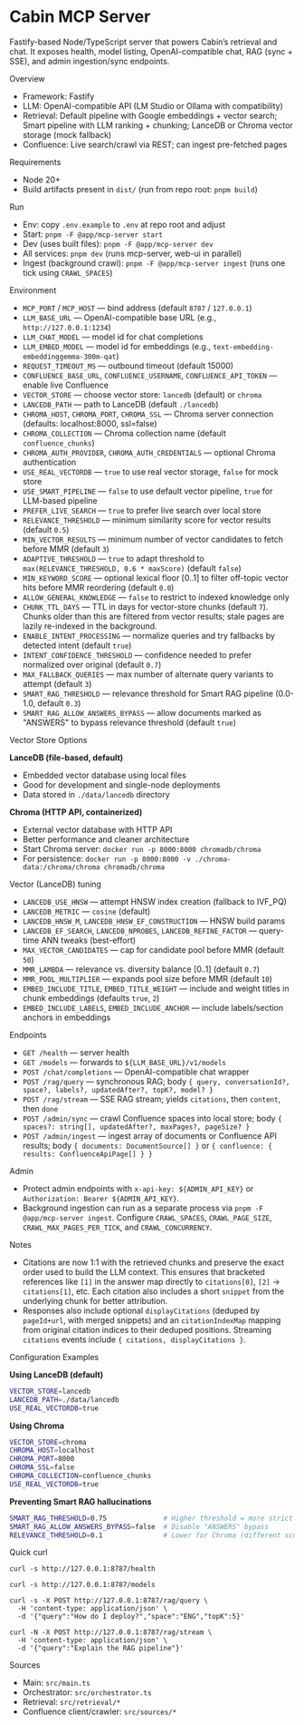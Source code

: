 # Cabin MCP Server

Fastify-based Node/TypeScript server that powers Cabin’s retrieval and chat. It exposes health, model listing, OpenAI-compatible chat, RAG (sync + SSE), and admin ingestion/sync endpoints.

Overview
- Framework: Fastify
- LLM: OpenAI-compatible API (LM Studio or Ollama with compatibility)
- Retrieval: Default pipeline with Google embeddings + vector search; Smart pipeline with LLM ranking + chunking; LanceDB or Chroma vector storage (mock fallback)
- Confluence: Live search/crawl via REST; can ingest pre-fetched pages

Requirements
- Node 20+
- Build artifacts present in `dist/` (run from repo root: `pnpm build`)

Run
- Env: copy `.env.example` to `.env` at repo root and adjust
- Start: `pnpm -F @app/mcp-server start`
- Dev (uses built files): `pnpm -F @app/mcp-server dev`
- All services: `pnpm dev` (runs mcp-server, web-ui in parallel)
- Ingest (background crawl): `pnpm -F @app/mcp-server ingest` (runs one tick using `CRAWL_SPACES`)

Environment
- `MCP_PORT` / `MCP_HOST` — bind address (default `8787` / `127.0.0.1`)
- `LLM_BASE_URL` — OpenAI-compatible base URL (e.g., `http://127.0.0.1:1234`)
- `LLM_CHAT_MODEL` — model id for chat completions
- `LLM_EMBED_MODEL` — model id for embeddings (e.g., `text-embedding-embeddinggemma-300m-qat`)
- `REQUEST_TIMEOUT_MS` — outbound timeout (default 15000)
- `CONFLUENCE_BASE_URL`, `CONFLUENCE_USERNAME`, `CONFLUENCE_API_TOKEN` — enable live Confluence
- `VECTOR_STORE` — choose vector store: `lancedb` (default) or `chroma`
- `LANCEDB_PATH` — path to LanceDB (default `./lancedb`)
- `CHROMA_HOST`, `CHROMA_PORT`, `CHROMA_SSL` — Chroma server connection (defaults: localhost:8000, ssl=false)
- `CHROMA_COLLECTION` — Chroma collection name (default `confluence_chunks`)
- `CHROMA_AUTH_PROVIDER`, `CHROMA_AUTH_CREDENTIALS` — optional Chroma authentication
- `USE_REAL_VECTORDB` — `true` to use real vector storage, `false` for mock store
- `USE_SMART_PIPELINE` — `false` to use default vector pipeline, `true` for LLM-based pipeline
- `PREFER_LIVE_SEARCH` — `true` to prefer live search over local store
- `RELEVANCE_THRESHOLD` — minimum similarity score for vector results (default `0.5`)
- `MIN_VECTOR_RESULTS` — minimum number of vector candidates to fetch before MMR (default `3`)
- `ADAPTIVE_THRESHOLD` — `true` to adapt threshold to `max(RELEVANCE_THRESHOLD, 0.6 * maxScore)` (default `false`)
- `MIN_KEYWORD_SCORE` — optional lexical floor [0..1] to filter off-topic vector hits before MMR reordering (default `0.0`)
- `ALLOW_GENERAL_KNOWLEDGE` — `false` to restrict to indexed knowledge only
- `CHUNK_TTL_DAYS` — TTL in days for vector-store chunks (default `7`). Chunks older than this are filtered from vector results; stale pages are lazily re-indexed in the background.
- `ENABLE_INTENT_PROCESSING` — normalize queries and try fallbacks by detected intent (default `true`)
- `INTENT_CONFIDENCE_THRESHOLD` — confidence needed to prefer normalized over original (default `0.7`)
- `MAX_FALLBACK_QUERIES` — max number of alternate query variants to attempt (default `3`)
- `SMART_RAG_THRESHOLD` — relevance threshold for Smart RAG pipeline (0.0-1.0, default `0.3`)
- `SMART_RAG_ALLOW_ANSWERS_BYPASS` — allow documents marked as "ANSWERS" to bypass relevance threshold (default `true`)

Vector Store Options

**LanceDB (file-based, default)**
- Embedded vector database using local files
- Good for development and single-node deployments
- Data stored in `./data/lancedb` directory

**Chroma (HTTP API, containerized)**
- External vector database with HTTP API
- Better performance and cleaner architecture
- Start Chroma server: `docker run -p 8000:8000 chromadb/chroma`
- For persistence: `docker run -p 8000:8000 -v ./chroma-data:/chroma/chroma chromadb/chroma`

Vector (LanceDB) tuning
- `LANCEDB_USE_HNSW` — attempt HNSW index creation (fallback to IVF_PQ)
- `LANCEDB_METRIC` — `cosine` (default)
- `LANCEDB_HNSW_M`, `LANCEDB_HNSW_EF_CONSTRUCTION` — HNSW build params
- `LANCEDB_EF_SEARCH`, `LANCEDB_NPROBES`, `LANCEDB_REFINE_FACTOR` — query-time ANN tweaks (best-effort)
- `MAX_VECTOR_CANDIDATES` — cap for candidate pool before MMR (default `50`)
- `MMR_LAMBDA` — relevance vs. diversity balance [0..1] (default `0.7`)
- `MMR_POOL_MULTIPLIER` — expands pool size before MMR (default `10`)
- `EMBED_INCLUDE_TITLE`, `EMBED_TITLE_WEIGHT` — include and weight titles in chunk embeddings (defaults `true`, `2`)
- `EMBED_INCLUDE_LABELS`, `EMBED_INCLUDE_ANCHOR` — include labels/section anchors in embeddings

Endpoints
- `GET /health` — server health
- `GET /models` — forwards to `${LLM_BASE_URL}/v1/models`
- `POST /chat/completions` — OpenAI-compatible chat wrapper
- `POST /rag/query` — synchronous RAG; body `{ query, conversationId?, space?, labels?, updatedAfter?, topK?, model? }`
- `POST /rag/stream` — SSE RAG stream; yields `citations`, then `content`, then `done`
- `POST /admin/sync` — crawl Confluence spaces into local store; body `{ spaces?: string[], updatedAfter?, maxPages?, pageSize? }`
- `POST /admin/ingest` — ingest array of documents or Confluence API results; body `{ documents: DocumentSource[] }` or `{ confluence: { results: ConfluenceApiPage[] } }`

Admin
- Protect admin endpoints with `x-api-key: ${ADMIN_API_KEY}` or `Authorization: Bearer ${ADMIN_API_KEY}`.
- Background ingestion can run as a separate process via `pnpm -F @app/mcp-server ingest`. Configure `CRAWL_SPACES`, `CRAWL_PAGE_SIZE`, `CRAWL_MAX_PAGES_PER_TICK`, and `CRAWL_CONCURRENCY`.

Notes

- Citations are now 1:1 with the retrieved chunks and preserve the exact order used to build the LLM context. This ensures that bracketed references like `[1]` in the answer map directly to `citations[0]`, `[2]` → `citations[1]`, etc. Each citation also includes a short `snippet` from the underlying chunk for better attribution.
- Responses also include optional `displayCitations` (deduped by `pageId+url`, with merged snippets) and an `citationIndexMap` mapping from original citation indices to their deduped positions. Streaming `citations` events include `{ citations, displayCitations }`.

Configuration Examples

**Using LanceDB (default)**
```bash
VECTOR_STORE=lancedb
LANCEDB_PATH=./data/lancedb
USE_REAL_VECTORDB=true
```

**Using Chroma**
```bash
VECTOR_STORE=chroma
CHROMA_HOST=localhost
CHROMA_PORT=8000
CHROMA_SSL=false
CHROMA_COLLECTION=confluence_chunks
USE_REAL_VECTORDB=true
```

**Preventing Smart RAG hallucinations**
```bash
SMART_RAG_THRESHOLD=0.75              # Higher threshold = more strict
SMART_RAG_ALLOW_ANSWERS_BYPASS=false  # Disable "ANSWERS" bypass
RELEVANCE_THRESHOLD=0.1               # Lower for Chroma (different scoring)
```

Quick curl
```
curl -s http://127.0.0.1:8787/health

curl -s http://127.0.0.1:8787/models

curl -s -X POST http://127.0.0.1:8787/rag/query \
  -H 'content-type: application/json' \
  -d '{"query":"How do I deploy?","space":"ENG","topK":5}'

curl -N -X POST http://127.0.0.1:8787/rag/stream \
  -H 'content-type: application/json' \
  -d '{"query":"Explain the RAG pipeline"}'
```

Sources
- Main: `src/main.ts`
- Orchestrator: `src/orchestrator.ts`
- Retrieval: `src/retrieval/*`
- Confluence client/crawler: `src/sources/*`
